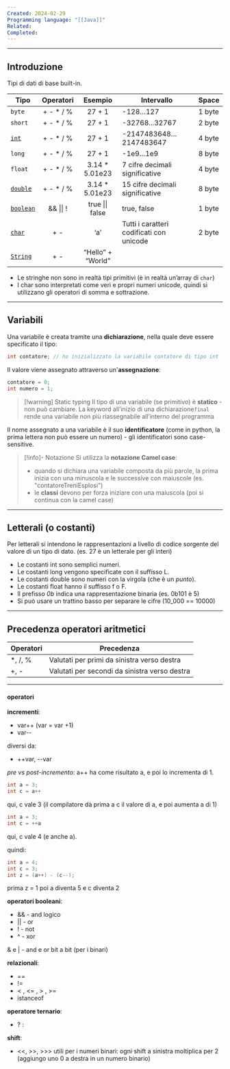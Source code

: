 ```yaml
---
Created: 2024-02-29
Programming language: "[[Java]]"
Related: 
Completed:
---
```

---
## Introduzione
Tipi di dati di base built-in.

| Tipo | Operatori | Esempio | Intervallo | Space |
| ---- | :--: | :--: | ---- | ---- |
| `byte` | + - * / % | 27 + 1 | -128…127 | 1 byte |
| `short` | + - * / % | 27 + 1 | -32768...32767 | 2 byte |
| <u>`int`</u> | + - * / % | 27 + 1 | -2147483648…2147483647 | 4 byte |
| `long` | + - * / % | 27 + 1 | -1e9…1e9 | 8 byte |
| `float` | + - * / % | 3.14 * 5.01e23 | 7 cifre decimali significative | 4 byte |
| <u>`double`</u> | + - * / % | 3.14 * 5.01e23 | 15 cifre decimali significative | 8 byte |
| <u>`boolean`</u> | && \|\| ! | true \|\| false | true, false | 1 byte |
| <u>`char`</u> | + - | ‘a’ | Tutti i caratteri codificati con unicode | 2 byte |
| <u>`String`</u> | + - | “Hello” + “World” |  |  |
- Le stringhe non sono in realtà tipi primitivi (è in realtà un’array di `char`)
- I char sono interpretati come veri e propri numeri unicode, quindi si utilizzano gli operatori di somma e sottrazione.

---
## Variabili
Una variabile è creata tramite una **dichiarazione**, nella quale deve essere specificato il tipo:
```java
int contatore; // ho inizializzato la variabile contatore di tipo int
```

Il valore viene assegnato attraverso un'**assegnazione**:
```java
contatore = 0;
int numero = 1;
```

> [!warning] Static typing
> Il tipo di una variabile (se primitivo) è **statico** - non può cambiare.
> La keyword all’inizio di una dichiarazione`final` rende una variabile non più riassegnabile all’interno del programma

Il nome assegnato a una variabile è il suo **identificatore** (come in python, la prima lettera non può essere un numero) - gli identificatori sono case-sensitive.

>[!info]- Notazione
Si utilizza la **notazione Camel case**:
> - quando si dichiara una variabile composta da più parole, la prima inizia con una minuscola e le successive con maiuscole (es. "contatoreTreniEsplosi")
> - le **classi** devono per forza iniziare con una maiuscola (poi si continua con la camel case)

---
## Letterali (o costanti)
Per letterali si intendono le rappresentazioni a livello di codice sorgente del valore di un tipo di dato. (es. 27 è un letterale per gli interi)

- Le costanti int sono semplici numeri.
- Le costanti long vengono specificate con il suffisso L.
- Le costanti double sono numeri con la virgola (che è un *punto*).
- Le costanti float hanno il suffisso f o F.
- Il prefisso *0b* indica una rappresentazione binaria (es. 0b101 è 5)
- Si può usare un trattino basso per separare le cifre (10_000 == 10000)

---
## Precedenza operatori aritmetici
| Operatori | Precedenza |
| ---- | ---- |
| *, /, % | Valutati per primi da sinistra verso destra |
| +, - | Valutati per secondi da sinistra verso destra |

---
#### operatori
**incrementi**:
- var++ (var = var +1)
- var--
 
diversi da:
- ++var, --var
 
*pre vs post-incremento*:
a++ ha come risultato a, e poi lo incrementa di 1.

```java
int a = 3;
int c = a++
```
qui, c vale 3 (il compilatore dà prima a c il valore di a, e poi aumenta a di 1)

```java
int a = 3;
int c = ++a
```
qui, c vale 4 (e anche a).

quindi:
```java
int a = 4;
int c = 3;
int z = (a++) - (c--);
```
 prima z = 1 
poi a diventa 5 e c diventa 2

**operatori booleani**:
- && - and logico 
- || - or
- ! - not
- ^ - xor

&  e | - and  e or bit a bit (per i binari)
 
**relazionali**:
- ==
- !=
- < , <= , > , >=
- istanceof

**operatore ternario**:
- ? :
 
**shift**:
- <<,  >>, >>>
utili per i numeri binari: ogni shift a sinistra moltiplica per 2 (aggiungo uno 0 a destra in un numero binario)



